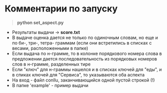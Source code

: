 # Комментарии по запуску

> **python set_aspect.py**

* Результаты выдачи -> **score.txt**
* В выдаче оценка дается не только по одиночным словам, но еще и по би-, три-, тетра- граммам (если они встретились в списках с весами, расположенными в папке)
* Если выдача по н-грамме, то в колонке порядкового номера слова в предложении дается последовательность из порядковых номеров слов в н-грамме, разделенных тире
* Если "ключ" для н-граммы нашелся и в списках ключей для "еды", и в спиках ключей для "Сервиса", то указываются оба аспекта
* На вход - файл conllu, заканчивающийся одной пустой строкой (!)
* В папке 'example' - пример выдачи
